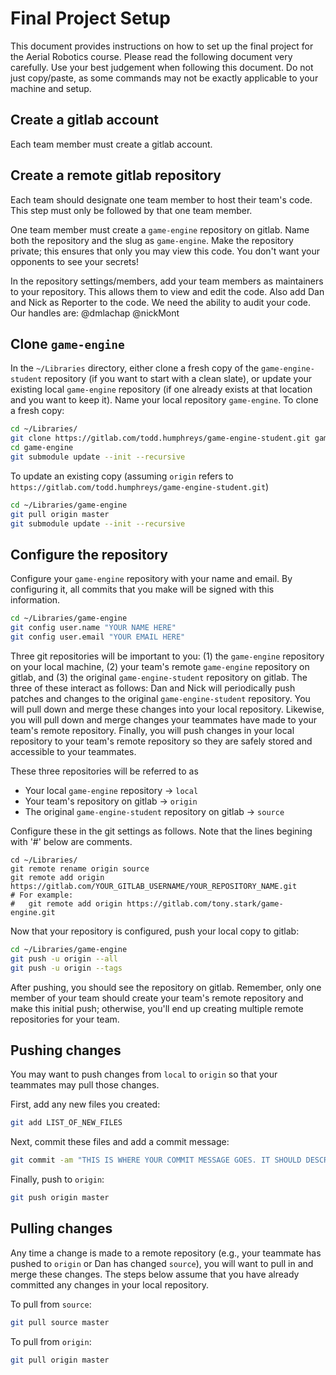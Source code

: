 # Final Project Setup
This document provides instructions on how to set up the final project for the
Aerial Robotics course. Please read the following document very carefully. Use
your best judgement when following this document. Do not just copy/paste, as
some commands may not be exactly applicable to your machine and setup.

## Create a gitlab account
Each team member must create a gitlab account.

## Create a remote gitlab repository
Each team should designate one team member to host their team's code. This step
must only be followed by that one team member.

One team member must create a `game-engine` repository on gitlab. Name both the
repository and the slug as `game-engine`. Make the repository private; this
ensures that only you may view this code. You don't want your opponents to see 
your secrets! 

In the repository settings/members, add your team members as maintainers to your
repository. This allows them to view and edit the code. Also add Dan and Nick
as Reporter to the code. We need the ability to audit your code. Our handles
are: @dmlachap @nickMont

## Clone `game-engine`
In the `~/Libraries` directory, either clone a fresh copy of the
`game-engine-student` repository (if you want to start with a clean slate), or
update your existing local `game-engine` repository (if one already exists at
that location and you want to keep it).  Name your local repository
`game-engine`.  To clone a fresh copy:
```bash
cd ~/Libraries/
git clone https://gitlab.com/todd.humphreys/game-engine-student.git game-engine
cd game-engine
git submodule update --init --recursive
```
To update an existing copy (assuming `origin` refers to
`https://gitlab.com/todd.humphreys/game-engine-student.git`)
```bash
cd ~/Libraries/game-engine
git pull origin master
git submodule update --init --recursive
```

## Configure the repository
Configure your `game-engine` repository with your name and email. By configuring
it, all commits that you make will be signed with this information.
```bash
cd ~/Libraries/game-engine
git config user.name "YOUR NAME HERE"
git config user.email "YOUR EMAIL HERE"
```

Three git repositories will be important to you: (1) the `game-engine`
repository on your local machine, (2) your team's remote `game-engine`
repository on gitlab, and (3) the original `game-engine-student` repository on
gitlab. The three of these interact as follows: Dan and Nick will periodically
push patches and changes to the original `game-engine-student` repository. You
will pull down and merge these changes into your local repository.  Likewise,
you will pull down and merge changes your teammates have made to your team's
remote repository.  Finally, you will push changes in your local repository to
your team's remote repository so they are safely stored and accessible to your
teammates.

These three repositories will be referred to as
- Your local `game-engine` repository -> `local`
- Your team's repository on gitlab -> `origin`
- The original `game-engine-student` repository on gitlab -> `source`

Configure these in the git settings as follows. Note that the lines begining
with '#' below are comments.
```
cd ~/Libraries/
git remote rename origin source
git remote add origin https://gitlab.com/YOUR_GITLAB_USERNAME/YOUR_REPOSITORY_NAME.git
# For example:
#   git remote add origin https://gitlab.com/tony.stark/game-engine.git
```

Now that your repository is configured, push your local copy to gitlab:
```bash
cd ~/Libraries/game-engine
git push -u origin --all
git push -u origin --tags
```
After pushing, you should see the repository on gitlab.  Remember, only one
member of your team should create your team's remote repository and make
this initial push; otherwise, you'll end up creating multiple remote 
repositories for your team.

## Pushing changes
You may want to push changes from `local` to `origin` so that your teammates
may pull those changes.

First, add any new files you created:
```bash
git add LIST_OF_NEW_FILES
```

Next, commit these files and add a commit message:
```bash
git commit -am "THIS IS WHERE YOUR COMMIT MESSAGE GOES. IT SHOULD DESCRIBE WHAT YOU CHANGED"
```

Finally, push to `origin`:
```bash
git push origin master
```

## Pulling changes
Any time a change is made to a remote repository (e.g., your teammate has
pushed to `origin` or Dan has changed `source`), you will want to pull in and
merge these changes. The steps below assume that you have already committed
any changes in your local repository.

To pull from `source`:
```bash
git pull source master
```

To pull from `origin`:
```bash
git pull origin master
```



